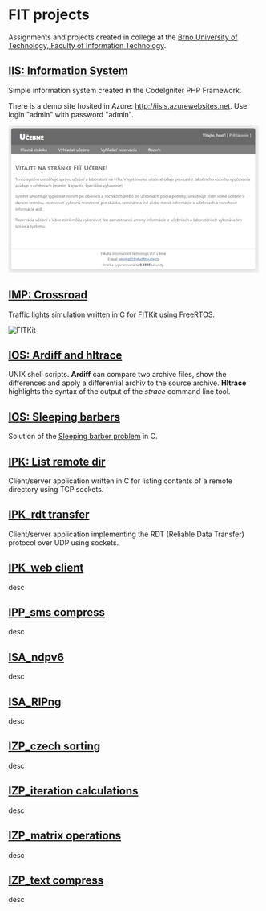 # FIT projects

Assignments and projects created in college at the [Brno University of Technology, Faculty of Information Technology](http://www.fit.vutbr.cz/.en).

## [IIS: Information System](https://github.com/mdavid626/fit/tree/master/src/IIS_IS)
Simple information system created in the CodeIgniter PHP Framework.

There is a demo site hosited in Azure: http://iisis.azurewebsites.net. Use login "admin" with password "admin".

![IIS: Information System demo](https://github.com/mdavid626/fit/raw/master/src/IIS_IS/demo.jpg)

## [IMP: Crossroad](https://github.com/mdavid626/fit/tree/master/src/IMP_crossroads)
Traffic lights simulation written in C for [FITKit](http://merlin.fit.vutbr.cz/FITkit/) using FreeRTOS.

![FITKit](http://merlin.fit.vutbr.cz/FITkit/imgs/uvod/001.png)

## [IOS: Ardiff and hltrace](https://github.com/mdavid626/fit/tree/master/src/IOS_ardiff%20hltrace)
UNIX shell scripts. **Ardiff** can compare two archive files, show the differences and apply a differential archiv to the source archive. **Hltrace** highlights the syntax of the output of the *strace* command line tool.

## [IOS: Sleeping barbers](https://github.com/mdavid626/fit/tree/master/src/IOS_barbers)
Solution of the [Sleeping barber problem](https://en.wikipedia.org/wiki/Sleeping_barber_problem) in C.

## [IPK: List remote dir](https://github.com/mdavid626/fit/tree/master/src/IPK_list%20remote%20dir)
Client/server application written in C for listing contents of a remote directory using TCP sockets.

## [IPK_rdt transfer](https://github.com/mdavid626/fit/tree/master/src/IPK_rdt%20transfer)
Client/server application implementing the RDT (Reliable Data Transfer) protocol over UDP using sockets.

## [IPK_web client](https://github.com/mdavid626/fit/tree/master/src/IPK_web%20client)
desc

## [IPP_sms compress](https://github.com/mdavid626/fit/tree/master/src/IPP_sms%20compress)
desc

## [ISA_ndpv6](https://github.com/mdavid626/fit/tree/master/src/ISA_ndpv6)
desc

## [ISA_RIPng](https://github.com/mdavid626/fit/tree/master/src/ISA_RIPng)
desc

## [IZP_czech sorting](https://github.com/mdavid626/fit/tree/master/src/IZP_czech%20sorting)
desc

## [IZP_iteration calculations](https://github.com/mdavid626/fit/tree/master/src/IZP_iteration%20calculations)
desc

## [IZP_matrix operations](https://github.com/mdavid626/fit/tree/master/src/IZP_matrix%20operations)
desc

## [IZP_text compress](https://github.com/mdavid626/fit/tree/master/src/IZP_text%20compress)
desc
